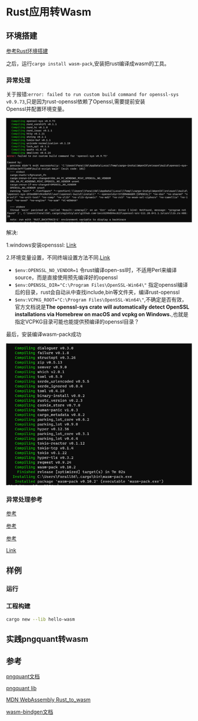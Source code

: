 # Rust应用转Wasm

## 环境搭建

[参考Rust环境搭建](../../../Tools/EnvironmentSetup/Rust/README.md)

之后，运行`cargo install wasm-pack`,安装把rust编译成wasm的工具。

### 异常处理

关于报错:`error: failed to run custom build command for openssl-sys v0.9.73`,只是因为rust-openssl依赖了Openssl,需要提前安装  
Openssl并配置环境变量。

![异常](./images/微信截图_20220523164842.png)

解决:

1.windows安装opensssl: [Link](http://slproweb.com/products/Win32OpenSSL.html)

2.环境变量设置，不同终端设置方法不同.[Link](https://www.heyqz.fun/2021/06/12/Windows%E4%B8%8D%E5%90%8C%E7%BB%88%E7%AB%AF%E7%8E%AF%E5%A2%83%E5%8F%98%E9%87%8F%E8%AE%BE%E7%BD%AE/)
* `$env:OPENSSL_NO_VENDOR=1`  令rust编译open-ssl时，不适用Perl来编译source，而是直接使用预先编译好的openssl
* `$env:OPENSSL_DIR="C:\Program Files\OpenSSL-Win64\"` 指定openssl编译后的目录，rust会自动从中查找include,bin等文件夹，编译rust-openssl
* `$env:VCPKG_ROOT="C:\Program Files\OpenSSL-Win64\"`,不确定是否有效，官方文档说是**The openssl-sys crate will automatically detect OpenSSL installations via Homebrew on macOS and vcpkg on Windows.**,也就是指定VCPKG目录可能也能提供预编译的openssl目录？

最后，安装编译wasm-pack成功

![Link](./images/%E5%BE%AE%E4%BF%A1%E6%88%AA%E5%9B%BE_20220523164903.png)


### 异常处理参考

[参考](https://github.com/rustwasm/wasm-pack/issues/1108)

[参考](https://docs.rs/crate/openssl/0.9.24)

[参考](https://stackoverflow.com/questions/68646684/cant-install-cargo-wasm-pack)

[Link](https://docs.rs/openssl/latest/openssl/)

## 样例


### 运行

<Rust2WasmDemo></Rust2WasmDemo>

### 工程构建

```sh
cargo new --lib hello-wasm
```

## 实践pngquant转wasm

## 参考

[pngquant文档](http://pngquant.com/install.html)

[pngquant lib](https://pngquant.org/lib/)

[MDN WebAssembly Rust_to_wasm](https://developer.mozilla.org/en-US/docs/WebAssembly/Rust_to_wasm)

[wasm-bindgen文档](https://rustwasm.github.io/docs/wasm-bindgen/)
